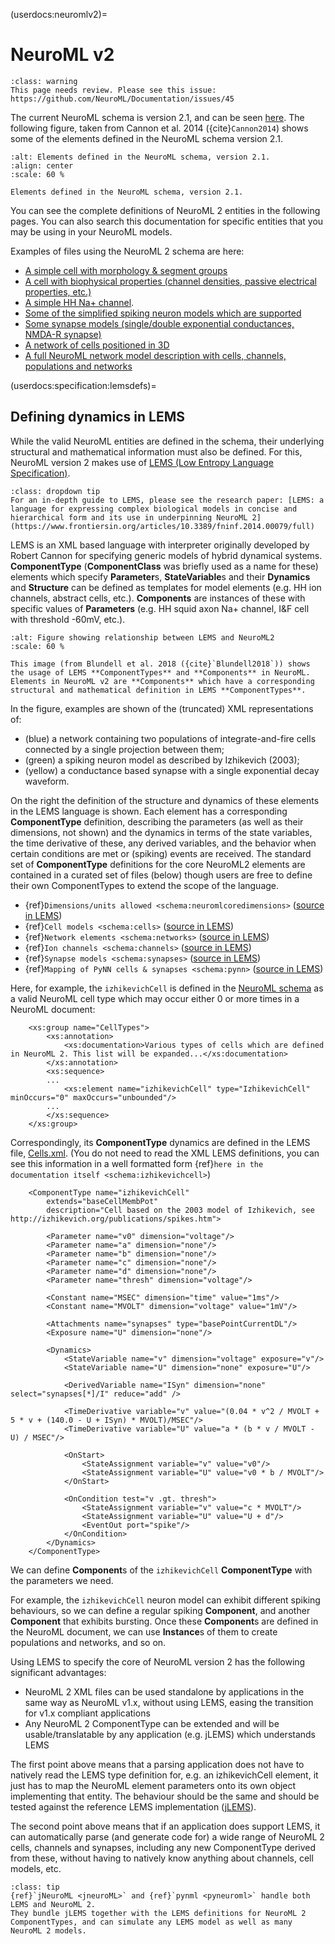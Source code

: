 (userdocs:neuromlv2)=
# NeuroML v2

```{admonition} Needs review
:class: warning
This page needs review. Please see this issue: https://github.com/NeuroML/Documentation/issues/45
```

The current NeuroML schema is version 2.1, and can be seen [here](https://github.com/NeuroML/NeuroML2/blob/master/Schemas/NeuroML2/NeuroML_v2.1.xsd).
The following figure, taken from Cannon et al. 2014 ({cite}`Cannon2014`) shows some of the elements defined in the NeuroML schema version 2.1.

```{figure} ../images/Figure6a.png
:alt: Elements defined in the NeuroML schema, version 2.1.
:align: center
:scale: 60 %

Elements defined in the NeuroML schema, version 2.1.
```
<!-- Sphinx etc. do not support Image maps, so we can't reproduce what's on the NeuroML website -->


You can see the complete definitions of NeuroML 2 entities in the following pages.
You can also search this documentation for specific entities that you may be using in your NeuroML models.

Examples of files using the NeuroML 2 schema are here:

- [A simple cell with morphology & segment groups](https://github.com/NeuroML/NeuroML2/tree/master/examples/NML2_SimpleMorphology.nml)
- [A cell with biophysical properties (channel densities, passive electrical properties, etc.)](https://github.com/NeuroML/NeuroML2/tree/master/examples/NML2_FullCell.nml)
- [A simple HH Na+ channel](https://github.com/NeuroML/NeuroML2/tree/master/examples/NML2_SimpleIonChannel.nml).
- [Some of the simplified spiking neuron models which are supported](https://github.com/NeuroML/NeuroML2/tree/master/examples/NML2_AbstractCells.nml)
- [Some synapse models (single/double exponential conductances, NMDA-R synapse)](https://github.com/NeuroML/NeuroML2/tree/master/examples/NML2_SynapseTypes.nml)
- [A network of cells positioned in 3D](https://github.com/NeuroML/NeuroML2/tree/master/examples/NML2_InstanceBasedNetwork.nml)
- [A full NeuroML network model description with cells, channels, populations and networks](https://github.com/NeuroML/NeuroML2/tree/master/examples/NML2_FullNeuroML.nml)



(userdocs:specification:lemsdefs)=
## Defining dynamics in LEMS

While the valid NeuroML entities are defined in the schema, their underlying structural and mathematical information must also be defined.
For this, NeuroML version 2 makes use of [LEMS (Low Entropy Language Specification)](http://lems.github.io/LEMS).

```{admonition} LEMS
:class: dropdown tip
For an in-depth guide to LEMS, please see the research paper: [LEMS: a language for expressing complex biological models in concise and hierarchical form and its use in underpinning NeuroML 2](https://www.frontiersin.org/articles/10.3389/fninf.2014.00079/full)
```

LEMS is an XML based language with interpreter originally developed by Robert Cannon for specifying generic models of hybrid dynamical systems.
**ComponentType** (**ComponentClass** was briefly used as a name for these) elements which specify **Parameter**s, **StateVariable**s and their **Dynamics** and **Structure** can be defined as templates for model elements (e.g. HH ion channels, abstract cells, etc.).
**Components** are instances of these with specific values of **Parameters** (e.g. HH squid axon Na+ channel, I&F cell with threshold -60mV, etc.).

```{figure} ../images/lems-neuroml2.png
:alt: Figure showing relationship between LEMS and NeuroML2
:scale: 60 %

This image (from Blundell et al. 2018 ({cite}`Blundell2018`)) shows the usage of LEMS **ComponentTypes** and **Components** in NeuroML.
Elements in NeuroML v2 are **Components** which have a corresponding structural and mathematical definition in LEMS **ComponentTypes**.
```

In the figure, examples are shown of the (truncated) XML representations of: 

- (blue) a network containing two populations of integrate-and-fire cells connected by a single projection between them; 
- (green) a spiking neuron model as described by Izhikevich (2003);
- (yellow) a conductance based synapse with a single exponential decay waveform.

On the right the definition of the structure and dynamics of these elements in the LEMS language is shown.
Each element has a corresponding **ComponentType** definition, describing the parameters (as well as their dimensions, not shown) and the dynamics in terms of the state variables, the time derivative of these, any derived variables, and the behavior when certain conditions are met or (spiking) events are received.
The standard set of **ComponentType** definitions for the core NeuroML2 elements are contained in a curated set of files (below) though users are free to define their own ComponentTypes to extend the scope of the language.

- {ref}`Dimensions/units allowed <schema:neuromlcoredimensions>` ([source in LEMS](https://github.com/NeuroML/NeuroML2/blob/master/NeuroML2CoreTypes/NeuroMLCoreDimensions.xml?view=markup))
- {ref}`Cell models <schema:cells>` ([source in LEMS](https://github.com/NeuroML/NeuroML2/blob/master/NeuroML2CoreTypes/Cells.xml?view=markup))
- {ref}`Network elements <schema:networks>` ([source in LEMS](https://github.com/NeuroML/NeuroML2/blob/master/NeuroML2CoreTypes/Networks.xml?view=markup))
- {ref}`Ion channels <schema:channels>` ([source in LEMS](https://github.com/NeuroML/NeuroML2/blob/master/NeuroML2CoreTypes/Channels.xml?view=markup))
- {ref}`Synapse models <schema:synapses>` ([source in LEMS](https://github.com/NeuroML/NeuroML2/blob/master/NeuroML2CoreTypes/Synapses.xml?view=markup))
- {ref}`Mapping of PyNN cells & synapses <schema:pynn>` ([source in LEMS](https://github.com/NeuroML/NeuroML2/blob/master/NeuroML2CoreTypes/PyNN.xml?view=markup))



Here, for example, the `izhikevichCell` is defined in the [NeuroML schema](https://github.com/NeuroML/NeuroML2/blob/master/Schemas/NeuroML2/NeuroML_v2.1.xsd) as a valid NeuroML cell type which may occur either 0 or more times in a NeuroML document:

```{code-block} xml
    <xs:group name="CellTypes">
        <xs:annotation>
            <xs:documentation>Various types of cells which are defined in NeuroML 2. This list will be expanded...</xs:documentation>
        </xs:annotation>
        <xs:sequence>
        ...
            <xs:element name="izhikevichCell" type="IzhikevichCell" minOccurs="0" maxOccurs="unbounded"/>
        ...
        </xs:sequence>
    </xs:group>
```
Correspondingly, its **ComponentType** dynamics are defined in the LEMS file, [Cells.xml](https://github.com/NeuroML/NeuroML2/blob/master/NeuroML2CoreTypes/Cells.xml).
(You do not need to read the XML LEMS definitions, you can see this information in a well formatted form {ref}`here in the documentation itself <schema:izhikevichcell>`)

```{code-block} xml
    <ComponentType name="izhikevichCell"
        extends="baseCellMembPot"
        description="Cell based on the 2003 model of Izhikevich, see http://izhikevich.org/publications/spikes.htm">

        <Parameter name="v0" dimension="voltage"/>
        <Parameter name="a" dimension="none"/>
        <Parameter name="b" dimension="none"/>
        <Parameter name="c" dimension="none"/>
        <Parameter name="d" dimension="none"/>
        <Parameter name="thresh" dimension="voltage"/>

        <Constant name="MSEC" dimension="time" value="1ms"/>
        <Constant name="MVOLT" dimension="voltage" value="1mV"/>

        <Attachments name="synapses" type="basePointCurrentDL"/>
        <Exposure name="U" dimension="none"/>

        <Dynamics>
            <StateVariable name="v" dimension="voltage" exposure="v"/>
            <StateVariable name="U" dimension="none" exposure="U"/>

            <DerivedVariable name="ISyn" dimension="none" select="synapses[*]/I" reduce="add" />

            <TimeDerivative variable="v" value="(0.04 * v^2 / MVOLT + 5 * v + (140.0 - U + ISyn) * MVOLT)/MSEC"/>
            <TimeDerivative variable="U" value="a * (b * v / MVOLT - U) / MSEC"/>

            <OnStart>
                <StateAssignment variable="v" value="v0"/>
                <StateAssignment variable="U" value="v0 * b / MVOLT"/>
            </OnStart>

            <OnCondition test="v .gt. thresh">
                <StateAssignment variable="v" value="c * MVOLT"/>
                <StateAssignment variable="U" value="U + d"/>
                <EventOut port="spike"/>
            </OnCondition>
        </Dynamics>
    </ComponentType>
```

We can define **Component**s of the `izhikevichCell` **ComponentType** with the parameters we need.

For example, the `izhikevichCell` neuron model can exhibit different spiking behaviours, so we can define a regular spiking **Component**, and another **Component** that exhibits bursting.
Once these **Component**s are defined in the NeuroML document, we can use **Instance**s of them to create populations and networks, and so on.

Using LEMS to specify the core of NeuroML version 2 has the following significant advantages:

- NeuroML 2 XML files can be used standalone by applications in the same way as NeuroML v1.x, without using LEMS, easing the transition for v1.x compliant applications
- Any NeuroML 2 ComponentType can be extended and will be usable/translatable by any application (e.g. jLEMS) which understands LEMS

The first point above means that a parsing application does not have to natively read the LEMS type definition for, e.g. an izhikevichCell element, it just has to map the NeuroML element parameters onto its own object implementing that entity.
The behaviour should be the same and should be tested against the reference LEMS implementation ([jLEMS](http://github.com/LEMS/jLEMS/)).

The second point above means that if an application does support LEMS, it can automatically parse (and generate code for) a wide range of NeuroML 2 cells, channels and synapses, including any new ComponentType derived from these, without having to natively know anything about channels, cell models, etc.

```{admonition} jnml and pynml handle both LEMS and NeuroML 2.
:class: tip
{ref}`jNeuroML <jneuroML>` and {ref}`pynml <pyneuroml>` handle both LEMS and NeuroML 2.
They bundle jLEMS together with the LEMS definitions for NeuroML 2 ComponentTypes, and can simulate any LEMS model as well as many NeuroML 2 models.
```
